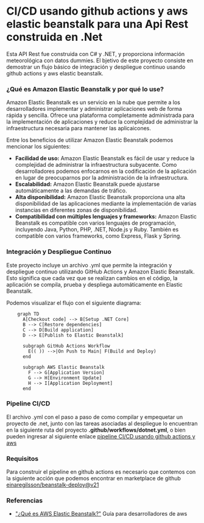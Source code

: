 # CI/CD usando github actions y aws elastic beanstalk para una Api Rest construida en .Net


Esta API Rest fue construida con C# y .NET, y proporciona información meteorológica con datos dummies. El bjetivo de este proyecto consiste en demostrar un flujo básico
de integración y despliegue continuo usando github actions y aws elastic beanstalk.

### ¿Qué es Amazon Elastic Beanstalk y por qué lo use?
Amazon Elastic Beanstalk es un servicio en la nube que permite a los desarrolladores implementar y administrar aplicaciones web de forma rápida y sencilla. Ofrece una plataforma completamente administrada para la implementación de aplicaciones y reduce la complejidad de administrar la infraestructura necesaria para mantener las aplicaicones.

Entre los beneficios de utilizar Amazon Elastic Beanstalk podemos mencionar los siguientes:
- **Facilidad de uso:** Amazon Elastic Beanstalk es fácil de usar y reduce la complejidad de administrar la infraestructura subyacente. Como desarrolladores podemos enfocarnos en la codificación de la aplicación en lugar de preocuparnos por la administración de la infraestructura.
- **Escalabilidad:** Amazon Elastic Beanstalk puede ajustarse automáticamente a las demandas de tráfico.
- **Alta disponibilidad:** Amazon Elastic Beanstalk proporciona una alta disponibilidad de las aplicaciones mediante la implementación de varias instancias en diferentes zonas de disponibilidad.
- **Compatibilidad con múltiples lenguajes y frameworks:** Amazon Elastic Beanstalk es compatible con varios lenguajes de programación, incluyendo Java, Python, PHP, .NET, Node.js y Ruby. También es compatible con varios frameworks, como Express, Flask y Spring.


### Integración y Despliegue Continuo
Este proyecto incluye un archivo .yml que permite la integración y despliegue continuo utilizando GitHub Actions y Amazon Elastic Beanstalk. Esto significa que cada vez que se realizan cambios en el código, la aplicación se compila, prueba y despliega automáticamente en Elastic Beanstalk.

Podemos visualizar el flujo con el siguiente diagrama:

```mermaid
    graph TD
      A[Checkout code] --> B[Setup .NET Core]
      B --> C[Restore dependencies]
      C --> D[Build application]
      D --> E[Publish to Elastic Beanstalk]

      subgraph GitHub Actions Workflow
        E(( )) -->|On Push to Main| F(Build and Deploy)
      end

      subgraph AWS Elastic Beanstalk
        F --> G[Application Version]
        G --> H[Environment Update]
        H --> I[Application Deployment]
      end
```
### Pipeline CI/CD
El archivo .yml con el paso a paso de como compilar y empequetar un proyecto de .net, junto con las tareas asociadas al despliegue lo encuentran en la siguiente ruta del proyecto **.github/workflows/dotnet.yml**, o bien pueden ingresar al siguiente enlace [pipeline CI/CD usando github actions y aws](https://github.com/jpabloAg/weatherforecast-aws-beanstalk-ci-cd/blob/master/.github/workflows/dotnet.yml)

### Requisitos

Para construir el pipeline en github actions es necesario que contemos con la siguiente acción que podemos encontrar en marketplace de github [einaregilsson/beanstalk-deploy@v21](https://github.com/marketplace/actions/beanstalk-deploy)

### Referencias
- ["¿Qué es AWS Elastic Beanstalk?"](https://docs.aws.amazon.com/es_es/elasticbeanstalk/latest/dg/Welcome.html) Guía para desarrolladores de aws
